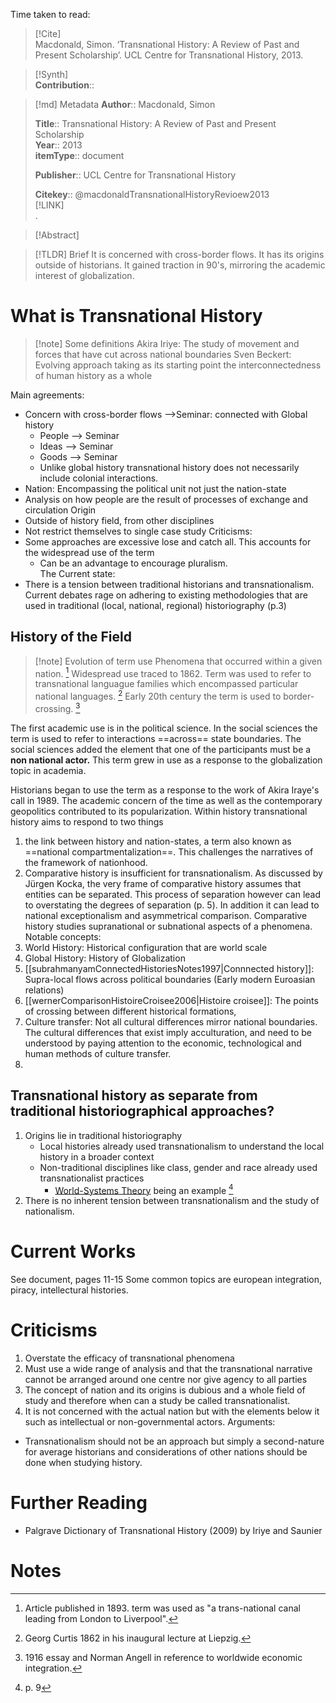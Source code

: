 Time taken to read: 
> [!Cite]  
> Macdonald, Simon. ‘Transnational History: A Review of Past and Present Scholarship’. UCL Centre for Transnational History, 2013.

> [!Synth]  
>**Contribution**::

>[!md]  Metadata
> **Author**:: Macdonald, Simon</br>  
>    
> **Title**:: Transnational History: A Review of Past and Present Scholarship    
> **Year**:: 2013     
>**itemType**:: document    
>    
>    
>     
>    
>**Publisher**:: UCL Centre for Transnational History    
>     
>    
>    
>
> 
>    
> **Citekey**:: @macdonaldTransnationalHistoryRevioew2013    
> [!LINK]   
>.

> [!Abstract]  
>>  

>[!TLDR] Brief
>It is concerned with cross-border flows. It has its origins outside of historians. It gained traction in 90's, mirroring the academic interest of globalization. 
# What is Transnational History 
>[!note] Some definitions 
>Akira Iriye: The study of movement and forces that have cut across national boundaries
>Sven Beckert: Evolving approach taking as its starting point the interconnectedness of human history as a whole 

Main agreements: 
* Concern with cross-border flows -->Seminar: connected with Global history
	* People --> Seminar
	* Ideas  --> Seminar
	* Goods --> Seminar
	* Unlike global history transnational history does not necessarily include colonial interactions. 
* Nation: Encompassing the political unit not just the nation-state 
* Analysis on how people are the result of processes of exchange and circulation 
Origin
* Outside of history field, from other disciplines 
* Not restrict themselves to single case study 
Criticisms: 
* Some approaches are excessive lose and catch all. This accounts for the widespread use of the term
	* Can be an advantage to encourage pluralism. \
The Current state: 
* There is a tension between traditional historians and transnationalism. Current debates rage on adhering to existing methodologies that are used in traditional (local, national, regional) historiography (p.3)
## History of the Field 

>[!note] Evolution of term use
>Phenomena that occurred within a given nation. [^1]
>Widespread use traced to 1862. Term was used to refer to transnational languague families which encompassed particular national languages. [^2]
>Early 20th century the term is used to border-crossing. [^3]

The first academic use is in the political science. In the social sciences the term is used to refer to interactions ==across== state boundaries. The social sciences added the element that one of the participants must be a **non national actor.** This term grew in use as a response to the globalization topic in academia. 

Historians began to use the term as a response to the work of Akira Iraye's call in 1989. The academic concern of the time as well as the contemporary geopolitics contributed to its popularization. Within history transnational history aims to respond to two things
1. the link between history and nation-states, a term also known as ==national compartmentalization==. This challenges the narratives of the framework of nationhood. 
2. Comparative history is insufficient for transnationalism. As discussed by Jürgen Kocka, the very frame of comparative history assumes that entities can be separated. This process of separation however can lead to overstating the degrees of separation (p. 5). In addition it can lead to national exceptionalism and asymmetrical comparison. 
Comparative history studies supranational or subnational aspects of a phenomena. 
Notable concepts:
1. World History: Historical configuration that are world scale
2. Global History: History of Globalization 
3. [[subrahmanyamConnectedHistoriesNotes1997|Connnected history]]: Supra-local flows across political boundaries (Early modern Euroasian relations)
4. [[wernerComparisonHistoireCroisee2006|Histoire croisee]]: The points of crossing between different historical formations, 
5. Culture transfer: Not all cultural differences mirror national boundaries. The cultural differences that exist imply acculturation, and need to be understood by paying attention to the economic, technological and human methods of culture transfer. 
6. 
## Transnational history as separate from traditional historiographical approaches? 
1. Origins lie in traditional historiography
	* Local histories already used transnationalism to understand the local history in a broader context 
	* Non-traditional disciplines like class, gender and race already used transnationalist practices 
		* [World-Systems Theory](https://en.wikipedia.org/wiki/World-systems_theory) being an example [^4]
2. There is no inherent tension between transnationalism and the study of nationalism. 
# Current Works 
See document, pages 11-15
Some common topics are european integration, piracy, intellectural histories.
# Criticisms 
1. Overstate the efficacy of transnational phenomena
2. Must use a wide range of analysis and that the transnational narrative cannot be arranged around one centre nor give agency to all parties
3. The concept of nation and its origins is dubious and a whole field of study and therefore when can a study be called transnationalist. 
4. It is not concerned with the actual nation but with the elements below it such as intellectual or non-governmental actors. 
Arguments: 
* Transnationalism should not be an approach but simply a second-nature for average historians and considerations of other nations should be done when studying history. 

# Further Reading 
* Palgrave Dictionary of Transnational History (2009) by Iriye and Saunier
# Notes 
[^1]: Article published in 1893. term was used as "a trans-national canal leading from London to Liverpool". 
[^2]: Georg Curtis 1862 in his inaugural lecture at Liepzig. 
[^3]: 1916 essay and Norman Angell in reference to worldwide economic integration.
[^4]: p. 9